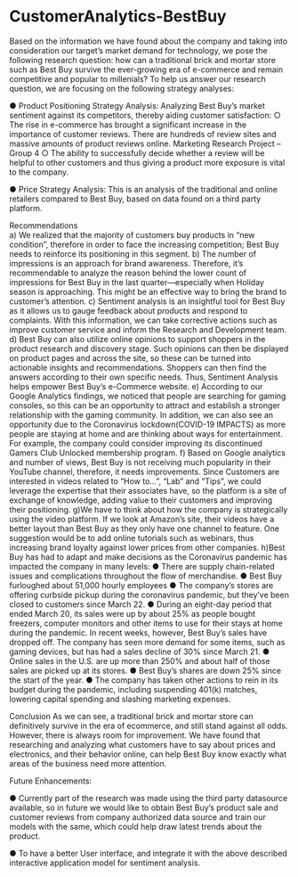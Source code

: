 # CustomerAnalytics-BestBuy

Based on the information we have found about the company and taking into consideration our target’s market demand for technology, we pose the following research question: how can a traditional brick and mortar store such as Best Buy survive the ever-growing era of e-commerce and remain competitive and popular to millenials? To help us answer our research question, we are focusing on the following strategy analyses: 

● Product Positioning Strategy Analysis: Analyzing Best Buy’s market sentiment against its competitors, thereby aiding customer satisfaction:
    ○ The rise in e-commerce has brought a significant increase in the importance of customer reviews. There are hundreds of review   sites and massive amounts of product reviews online. 
Marketing Research Project – Group 4 
    ○ The ability to successfully decide whether a review will be helpful to other customers and thus giving a product more exposure is vital to the company. 

● Price Strategy Analysis: This is an analysis of the traditional and online retailers compared to Best Buy, based on data found on a third party platform. 

Recommendations  
a) We realized that the majority of customers buy products in “new condition”, therefore in order to face the increasing competition; Best Buy needs to reinforce its positioning in this segment. 
b) The number of impressions is an approach for brand awareness. Therefore, it’s recommendable to analyze the reason behind the lower count of impressions for Best Buy in the last quarter—especially when Holiday season is approaching. This might be an effective way to bring the brand to customer’s attention. 
c) Sentiment analysis is an insightful tool for Best Buy as it allows us to gauge feedback about products and respond to complaints. With this information, we can take corrective actions such as improve customer service and inform the Research and Development team. 
d) Best Buy can also utilize online opinions to support shoppers in the product research and discovery stage. Such opinions can then be displayed on product pages and across the site, so these can be turned into actionable insights and recommendations. Shoppers can then find the answers according to their own specific needs. Thus, Sentiment Analysis helps empower Best Buy’s e-Commerce website. 
e) According to our Google Analytics findings, we noticed that people are searching for gaming consoles, so this can be an opportunity to attract and establish a stronger relationship with the gaming community. In addition, we can also see an opportunity due to the Coronavirus lockdown(COVID-19 IMPACTS) as more people are staying at home and are thinking about ways for entertainment. For example, the company could consider improving its discontinued Gamers Club Unlocked membership program. 
f) Based on Google analytics and number of views, Best Buy is not receiving much popularity in their YouTube channel, therefore, it needs improvements. Since Customers are interested in videos related to “How to…”, “Lab” and “Tips”, we could leverage the expertise that their associates have, so the platform is a site of exchange of knowledge, adding value to their customers and improving their positioning. 
g)We have to think about how the company is strategically using the video platform. If we look at Amazon’s site, their videos have a better layout than Best Buy as they only have one channel to feature. One suggestion would be to add online tutorials such as webinars, thus increasing brand loyalty against lower prices from other companies. 
h)Best Buy has had to adapt and make decisions as the Coronavirus pandemic has impacted the company in many levels:
● There are supply chain-related issues and complications throughout the flow of merchandise. 
● Best Buy furloughed about 51,000 hourly employees 
● The company’s stores are offering curbside pickup during the coronavirus pandemic, but they’ve been closed to customers since March 22. 
● During an eight-day period that ended March 20, its sales were up by about 25% as people bought freezers, computer monitors and other items to use for their stays at home during the pandemic. In recent weeks, however, Best Buy’s sales have dropped off. The company has seen more demand for some items, such as gaming devices, but has had a sales decline of 30% since March 21. 
● Online sales in the U.S. are up more than 250% and about half of those sales are picked up at its stores. 
● Best Buy’s shares are down 25% since the start of the year. 
● The company has taken other actions to rein in its budget during the pandemic, including suspending 401(k) matches, lowering capital spending and slashing marketing expenses. 
 
 
Conclusion 
As we can see, a traditional brick and mortar store can definitively survive in the era of ecommerce, and still stand against all odds. However, there is always room for improvement. We have found that researching and analyzing what customers have to say about prices and electronics, and their behavior online, can help Best Buy know exactly what areas of the business need more attention. 
 

Future Enhancements: 
 
● Currently part of the research was made using the third party datasource available, so in future we would like to obtain Best Buy’s product sale and customer reviews from company authorized data source and train our models with the same, which could help draw latest trends about the product. 
 
● To have a better User interface, and integrate it with the above described interactive application model for sentiment analysis. 
 
